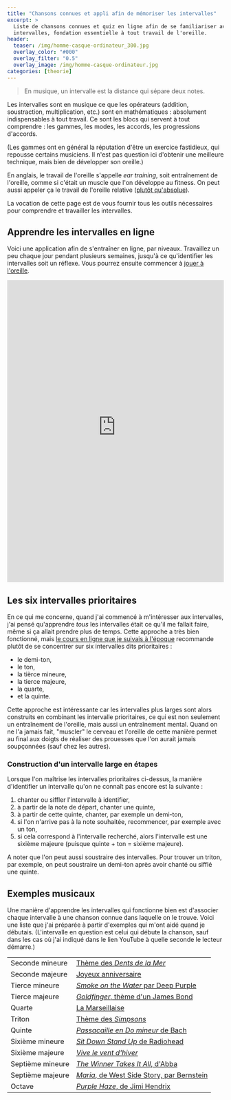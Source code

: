 ```yaml
---
title: "Chansons connues et appli afin de mémoriser les intervalles"
excerpt: >
  Liste de chansons connues et quiz en ligne afin de se familiariser avec les 
  intervalles, fondation essentielle à tout travail de l'oreille.
header:
  teaser: /img/homme-casque-ordinateur_300.jpg
  overlay_color: "#000"
  overlay_filter: "0.5"
  overlay_image: /img/homme-casque-ordinateur.jpg
categories: [theorie]
---
```


> En musique, un intervalle est la distance qui sépare deux notes.

Les intervalles sont en musique ce que les opérateurs (addition, soustraction, 
multiplication, etc.) sont en mathématiques : absolument indispensables à tout 
travail. Ce sont les blocs qui servent à tout comprendre : les gammes, les 
modes, les accords, les progressions d'accords.

(Les gammes ont en général la réputation d'être un exercice fastidieux, qui 
repousse certains musiciens. Il n'est pas question ici d'obtenir une meilleure 
technique, mais bien de développer son oreille.)

En anglais, le travail de l'oreille s'appelle *ear training*, soit entraînement 
de l'oreille, comme si c'était un muscle que l'on développe au fitness. On peut 
aussi appeler ça le travail de l'oreille relative ([plutôt 
qu'absolue][oreille-absolue]).

La vocation de cette page est de vous fournir tous les outils nécessaires pour 
comprendre et travailler les intervalles.

## Apprendre les intervalles en ligne

Voici une application afin de s'entraîner en ligne, par niveaux. Travaillez un 
peu chaque jour pendant plusieurs semaines, jusqu'à ce qu'identifier les 
intervalles soit un réflexe. Vous pourrez ensuite commencer à [jouer à 
l'oreille][jouer-oreille].

<iframe style="height: 700px; width: 100%; border: 0;" src="https://intervalles.secretsdemusiciens.com/"></iframe>

<script async src="https://pagead2.googlesyndication.com/pagead/js/adsbygoogle.js"></script>
<ins class="adsbygoogle"
     style="display:block; text-align:center;"
     data-ad-layout="in-article"
     data-ad-format="fluid"
     data-ad-client="ca-pub-2493011358476103"
     data-ad-slot="3608144420"></ins>
<script>
     (adsbygoogle = window.adsbygoogle || []).push({});
</script>

## Les six intervalles prioritaires

En ce qui me concerne, quand j'ai commencé à m'intéresser aux intervalles, j'ai 
pensé qu'apprendre *tous* les intervalles était ce qu'il me fallait faire, même 
si ça allait prendre plus de temps. Cette approche a très bien fonctionné, mais 
<a href="https://www.themusicalear.com" target="_blank">le cours en ligne que 
je suivais à l'époque</a> recommande plutôt de se concentrer sur six 
intervalles dits prioritaires :

- le demi-ton,
- le ton,
- la tièrce mineure,
- la tierce majeure,
- la quarte,
- et la quinte.

Cette approche est intéressante car les intervalles plus larges sont alors 
construits en combinant les intervalle prioritaires, ce qui est non seulement 
un entraînement de l'oreille, mais aussi un entraînement mental. Quand on ne 
l'a jamais fait, "muscler" le cerveau et l'oreille de cette manière permet au 
final aux doigts de réaliser des prouesses que l'on aurait jamais soupçonnées 
(sauf chez les autres).

### Construction d'un intervalle large en étapes

Lorsque l'on maîtrise les intervalles prioritaires ci-dessus, la manière 
d'identifier un intervalle qu'on ne connaît pas encore est la suivante :

1. chanter ou siffler l'intervalle à identifier,
2. à partir de la note de départ, chanter une quinte,
3. à partir de cette quinte, chanter, par exemple un demi-ton,
4. si l'on n'arrive pas à la note souhaitée, recommencer, par exemple avec un 
ton,
5. si cela correspond à l'intervalle recherché, alors l'intervalle est une 
sixième majeure (puisque quinte + ton = sixième majeure).

A noter que l'on peut aussi soustraire des intervalles. Pour trouver un triton, 
par exemple, on peut soustraire un demi-ton après avoir chanté ou sifflé une 
quinte.

## Exemples musicaux

Une manière d'apprendre les intervalles qui fonctionne bien est d'associer 
chaque intervalle à une chanson connue dans laquelle on le trouve. Voici une 
liste que j'ai préparée à partir d'exemples qui m'ont aidé quand je débutais. 
(L'intervalle en question est celui qui débute la chanson, sauf dans les cas où 
j'ai indiqué dans le lien YouTube à quelle seconde le lecteur démarre.)

<table>
  <tr>
    <td>Seconde mineure</td>
    <td><a href="https://www.youtube.com/watch?v=A9QTSyLwd4w&start=20" target="_blank">Thème des <em>Dents de la Mer</em></a></td>
  </tr>
  <tr>
    <td>Seconde majeure</td>
    <td><a href="https://www.youtube.com/watch?v=-tf6dERRTP8" target="_blank">Joyeux anniversaire</a></td>
  </tr>
  <tr>
    <td>Tierce mineure</td>
    <td><a href="https://www.youtube.com/watch?v=zUwEIt9ez7M" target="_blank"><em>Smoke on the Water</em> par Deep Purple</a></td>
  </tr>
  <tr>
    <td>Tierce majeure</td>
    <td><a href="https://www.youtube.com/watch?v=6D1nK7q2i8I" target="_blank"><em>Goldfinger</em>, thème d'un James Bond</a></td>
  </tr>
  <tr>
    <td>Quarte</td>
    <td><a href="https://www.youtube.com/watch?v=221UWotqwdo" target="_blank">La Marseillaise</a></td>
  </tr>
  <tr>
    <td>Triton</td>
    <td><a href="https://www.youtube.com/watch?v=Xqog63KOANc" target="_blank">Thème des <em>Simpsons</em></a></td>
  </tr>
  <tr>
    <td>Quinte</td>
    <td><a href="https://www.youtube.com/watch?v=Gfh_0XZBcBk" target="_blank"><em>Passacaille en Do mineur</em> de Bach</a></td>
  </tr>
  <tr>
    <td>Sixième mineure</td>
    <td><a href="https://www.youtube.com/watch?v=CVf_HGoY-1E" target="_blank"><em>Sit Down Stand Up</em> de Radiohead</a></td>
  </tr>
  <tr>
    <td>Sixième majeure</td>
    <td><a href="https://www.youtube.com/watch?v=V-PD5iz7qdE" target="_blank"><em>Vive le vent d'hiver</em></a></td>
  </tr>
  <tr>
    <td>Septième mineure</td>
    <td><a href="https://www.youtube.com/watch?v=92cwKCU8Z5c&start=66" target="_blank"><em>The Winner Takes It All</em>, d'Abba</a></td>
  </tr>
  <tr>
    <td>Septième majeure</td>
    <td><a href="https://www.youtube.com/watch?v=Jy2VGRDxSvU&start=30" target="_blank"><em>Maria</em>, de West Side Story, par Bernstein</a></td>
  </tr>
  <tr>
    <td>Octave</td>
    <td><a href="https://www.youtube.com/watch?v=fjwWjx7Cw8I" target="_blank"><em>Purple Haze</em>, de Jimi Hendrix</a></td>
  </tr>
</table>

[oreille-absolue]:/oreille-absolue-ou-relative/
[jouer-oreille]:/jouer-a-l-oreille/

